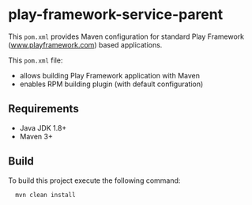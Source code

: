 play-framework-service-parent
========

This `pom.xml` provides Maven configuration for standard Play Framework (www.playframework.com) based applications.

This `pom.xml` file:
- allows building Play Framework application with Maven
- enables RPM building plugin (with default configuration)

## Requirements

 * Java JDK 1.8+
 * Maven 3+

## Build

To build this project execute the following command:

```bash
  mvn clean install
```